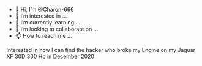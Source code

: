 - 👋 Hi, I’m @Charon-666
- 👀 I’m interested in ...
- 🌱 I’m currently learning ...
- 💞️ I’m looking to collaborate on ...
- 📫 How to reach me ...

<!---
Charon-666/Charon-666 is a ✨ special ✨ repository because its `README.md` (this file) appears on your GitHub profile.
You can click the Preview link to take a look at your changes.
--->
Interested in how I can find the hacker who broke my Engine on my Jaguar XF 30D 300 Hp in December 2020
